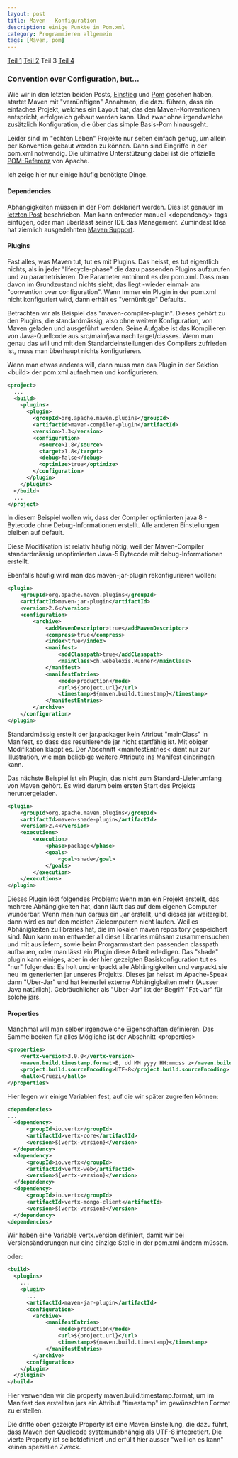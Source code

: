 ```yaml
---
layout: post
title: Maven - Konfiguration
description: einige Punkte in Pom.xml
category: Programmieren allgemein
tags: [Maven, pom]
---
```


[Teil 1](/2015/07/Maven) [Teil 2](/2015/07/pom) Teil 3 [Teil 4](/2015/07/maven-plugin)


### Convention over Configuration, but...

Wie wir in den letzten beiden Posts, [Einstieg](/2015/07/Maven) und [Pom](/2015/07/pom) gesehen haben, startet Maven
 mit "vernünftigen" Annahmen, die dazu führen, dass ein einfaches Projekt, welches ein Layout hat, das den Maven-Konventionen
 entspricht, erfolgreich gebaut werden kann. Und zwar ohne irgendwelche zusätzlich Konfiguration, die über das simple
 Basis-Pom hinausgeht.

Leider sind im "echten Leben" Projekte nur selten einfach genug, um allein per Konvention gebaut werden zu können.
Dann sind Eingriffe in der pom.xml notwendig. Die ultimative Unterstützung dabei ist die offizielle 
[POM-Referenz](https://maven.apache.org/pom.html) von Apache.

Ich zeige hier nur einige häufig benötigte Dinge.

#### Dependencies

Abhängigkeiten müssen in der Pom deklariert werden. Dies ist genauer im [letzten Post](/2015/07/pom) beschrieben. Man kann
entweder manuell &lt;dependency&gt; tags einfügen, oder man überlässt seiner IDE das Management. Zumindest Idea hat ziemlich
ausgedehnten [Maven Support](https://www.jetbrains.com/idea/help/resolving-references-with-maven.html).

#### Plugins

Fast alles, was Maven tut, tut es mit Plugins. Das heisst, es tut eigentlich nichts, als in jeder "lifecycle-phase" 
die dazu passenden Plugins aufzurufen und zu parametrisieren. Die Parameter entnimmt es der pom.xml. Dass man davon
im Grundzustand nichts sieht, das liegt -wieder einmal- am "convention over configuration". Wann immer ein Plugin 
in der pom.xml nicht konfiguriert wird, dann erhält es "vernünftige" Defaults.

Betrachten wir als Beispiel das "maven-compiler-plugin". Dieses gehört zu den Plugins, die standardmässig, also ohne
weitere Konfiguration, von Maven geladen und ausgeführt werden. Seine Aufgabe ist das Kompilieren von Java-Quellcode
aus src/main/java nach target/classes. Wenn man genau das will und mit den Standardeinstellungen des Compilers zufrieden
ist, muss man überhaupt nichts konfigurieren.

Wenn man etwas anderes will, dann muss man das Plugin in der Sektion &lt;build&gt; der pom.xml aufnehmen und konfigurieren.

```xml
<project>
  ...
  <build>
    <plugins>
      <plugin>
        <groupId>org.apache.maven.plugins</groupId>
        <artifactId>maven-compiler-plugin</artifactId>
        <version>3.3</version>
        <configuration>
          <source>1.8</source>
          <target>1.8</target>
          <debug>false</debug>
          <optimize>true</optimize>
        </configuration>
      </plugin>
    </plugins>
  </build>
  ...
</project>
```

In diesem Beispiel wollen wir, dass der Compiler optimierten java 8 - Bytecode 
ohne Debug-Informationen erstellt. Alle anderen Einstellungen bleiben auf default.

Diese Modifikation ist relativ häufig nötig, weil der Maven-Compiler standardmässig unoptimierten Java-5 Bytecode
mit debug-Informationen erstellt.

Ebenfalls häufig wird man das maven-jar-plugin rekonfigurieren wollen:

```xml
<plugin>
    <groupId>org.apache.maven.plugins</groupId>
    <artifactId>maven-jar-plugin</artifactId>
    <version>2.6</version>
    <configuration>
        <archive>
            <addMavenDescriptor>true</addMavenDescriptor>
            <compress>true</compress>
            <index>true</index>
            <manifest>
                <addClasspath>true</addClasspath>
                <mainClass>ch.webelexis.Runner</mainClass>
            </manifest>
            <manifestEntries>
                <mode>production</mode>
                <url>${project.url}</url>
                <timestamp>${maven.build.timestamp}</timestamp>
            </manifestEntries>
        </archive>
    </configuration>
</plugin>
```

Standardmässig erstellt der jar.packager kein Attribut "mainClass" in Manifest, so dass das resultierende jar
nicht startfähig ist. Mit obiger Modifikation klappt es. Der Abschnitt &lt;manifestEntries&lt; dient nur zur
Illustration, wie man beliebige weitere Attribute ins Manifest einbringen kann.

Das nächste Beispiel ist ein Plugin, das nicht zum Standard-Lieferumfang von Maven gehört. Es wird darum beim ersten
Start des Projekts heruntergeladen.

```xml
<plugin>
    <groupId>org.apache.maven.plugins</groupId>
    <artifactId>maven-shade-plugin</artifactId>
    <version>2.4</version>
    <executions>
        <execution>
            <phase>package</phase>
            <goals>
                <goal>shade</goal>
            </goals>
        </execution>
    </executions>
</plugin>
```

Dieses Plugin löst folgendes Problem: Wenn man ein Projekt erstellt, das mehrere Abhängigkeiten hat, dann läuft das auf dem eigenen
Computer wunderbar. Wenn man nun daraus ein .jar erstellt, und dieses jar weitergibt, dann wird es auf den meisten Zielcomputern
nicht laufen. Weil es Abhänigkeiten zu libraries hat, die im lokalen maven repository gespeichert sind. Nun kann man entweder
all diese Libraries mühsam zusammensuchen und mit ausliefern, sowie beim Prorgammstart den passenden classpath aufbauen, oder
man lässt ein Plugin diese Arbeit erledigen.
Das "shade" plugin kann einiges, aber in der hier gezeigten Basiskonfiguration tut es "nur" folgendes:
Es holt und entpackt alle Abhängigkeiten und verpackt sie neu im generierten jar unseres Projekts. Dieses jar heisst im
Apache-Speak dann "Uber-Jar" und hat keinerlei externe Abhängigkeiten mehr (Ausser Java natürlich). Gebräuchlicher
als "Uber-Jar" ist der Begriff "Fat-Jar" für solche jars.

#### Properties

Manchmal will man selber irgendwelche Eigenschaften definieren. Das Sammelbecken für alles Mögliche ist der Abschnitt
&lt;properties&gt;

```xml
<properties>
    <vertx-version>3.0.0</vertx-version>
    <maven.build.timestamp.format>E, dd MM yyyy HH:mm:ss z</maven.build.timestamp.format>
    <project.build.sourceEncoding>UTF-8</project.build.sourceEncoding>
    <hallo>Grüezi</hallo>
</properties>
```

Hier legen wir einige Variablen fest, auf die wir später zugreifen können:

```xml
<dependencies>
...
  <dependency>
      <groupId>io.vertx</groupId>
      <artifactId>vertx-core</artifactId>
      <version>${vertx-version}</version>
  </dependency>
  <dependency>
      <groupId>io.vertx</groupId>
      <artifactId>vertx-web</artifactId>
      <version>${vertx-version}</version>
  </dependency>
  <dependency>
      <groupId>io.vertx</groupId>
      <artifactId>vertx-mongo-client</artifactId>
      <version>${vertx-version}</version>
  </dependency>
<dependencies>
```

Wir haben eine Variable vertx.version definiert, damit wir bei Versionsänderungen nur eine einzige Stelle in der pom.xml 
ändern müssen.

oder:

```xml
<build>
  <plugins>
    ...
    <plugin>
      ...
      <artifactId>maven-jar-plugin</artifactId>
      <configuration>
        <archive>
            <manifestEntries>
                <mode>production</mode>
                <url>${project.url}</url>
                <timestamp>${maven.build.timestamp}</timestamp>
            </manifestEntries>
        </archive>
      <configuration>
    </plugin>
  </plugins>
</build>
```

Hier verwenden wir die property maven.build.timestamp.format, um im Manifest des erstellten jars ein
Attribut "timestamp" im gewünschten Format zu erstellen.

Die dritte oben gezeigte Property ist eine Maven Einstellung, die dazu führt, dass Maven den Quellcode systemunabhängig 
als UTF-8 intepretiert.
Die vierte Property ist selbstdefiniert und erfüllt hier ausser "weil ich es kann" keinen speziellen Zweck.